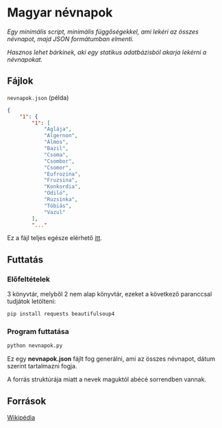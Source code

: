 # Magyar névnapok

*Egy minimális script, minimális függőségekkel, ami lekéri az összes névnapot, majd JSON formátumban elmenti.*

*Hasznos lehet bárkinek, aki egy statikus adatbázisból akarja lekérni a névnapokat.*

## Fájlok

``nevnapok.json`` (példa)

```json
{
    "1": {
        "1": [
            "Aglája",
            "Algernon",
            "Álmos",
            "Bazil",
            "Csoma",
            "Csombor",
            "Csomor",
            "Eufrozina",
            "Fruzsina",
            "Konkordia",
            "Odiló",
            "Ruzsinka",
            "Tóbiás",
            "Vazul"
        ],
        "..."
```

Ez a fájl teljes egésze elérhető [itt](https://github.com/Gvwyn/nevnapok/releases).

## Futtatás

### Előfeltételek

3 könyvtár, melyből 2 nem alap könyvtár, ezeket a következő paranccsal tudjátok letölteni:

```bash
pip install requests beautifulsoup4
```

### Program futtatása

```bash
python nevnapok.py
```

Ez egy **nevnapok.json** fájlt fog generálni, ami az összes névnapot, dátum szerint tartalmazni fogja.

A forrás struktúrája miatt a nevek maguktól abécé sorrendben vannak.

## Források

[Wikipédia](https://hu.wikipedia.org/wiki/Magyar_n%C3%A9vnapok_list%C3%A1ja_bet%C5%B1rendben)
